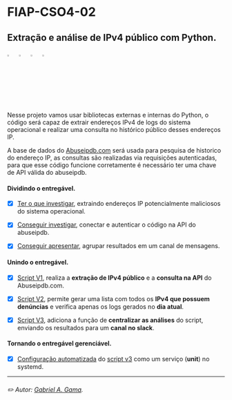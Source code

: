 # FIAP-CSO4-02

## Extração e análise de IPv4 público com Python.

<p align="left">
  <img alt="Python 3.x" src="https://cdn.icon-icons.com/icons2/2699/PNG/512/python_logo_icon_168886.png" title="Python 3.x" width="3%">
  &nbsp
  <img alt="Abuseipdb.com" src="https://www.abuseipdb.com/img/abuseipdb-logo.svg" title="Abuseipdb.com" width="3%">
  &nbsp
  <img alt="Linux" src="https://cdn0.iconfinder.com/data/icons/flat-round-system/512/linux_tox-512.png" title="Linux" width="3%">
  &nbsp
  <img alt="Slack" src="https://cdn-icons-png.flaticon.com/512/2111/2111615.png" title="Slack" width="3%">
</p>

Nesse projeto vamos usar bibliotecas externas e internas do Python, o código será capaz de extrair endereços IPv4 de logs do sistema operacional e realizar uma consulta no histórico público desses endereços IP.

A base de dados do [Abuseipdb.com](https://www.abuseipdb.com/) será usada para pesquisa de historico do endereço IP, as consultas são realizadas via requisições autenticadas, para que esse código funcione corretamente é necessário ter uma chave de API válida do abuseipdb.

#### Dividindo o entregável.

  - [x] [Ter o que investigar](readme/ip_readme.md#rastreando-dados-com-regex-nos-logs-do-sistema-operacional), extraindo endereços IP potencialmente maliciosos do sistema operacional.

  - [x] [Conseguir investigar](readme/api_readme.md#controlando-a-api-do-abuseipdbcom), conectar e autenticar o código na API do abuseipdb.
  
  - [x] [Conseguir apresentar](readme/slack_readme.md#centraliza%C3%A7%C3%A3o-de-informa%C3%A7%C3%A3o-no-slack), agrupar resultados em um canal de mensagens.
  
#### Unindo o entregável.

 - [x] [Script V1](readme/script_v1_readme.md#script-v1), realiza a **extração de IPv4 público** e a **consulta na API** do Abuseipdb.com.
 
 - [x] [Script V2](readme/script_v2_readme.md#script-v2), permite gerar uma lista com todos os **IPv4 que possuem denúncias** e verifica apenas os logs gerados no **dia atual**.
 
 - [x] [Script V3](readme/script_v3_readme.md#script-v3), adiciona a função de **centralizar as análises** do script, enviando os resultados para um **canal no slack**.

#### Tornando o entregável gerenciável.

 - [x] [Configuração automatizada](https://github.com/usrbinbrain/fiap-python-03/blob/main/README.md#configurar-um-servi%C3%A7o-no-systemd-usando-python) do [script v3](readme/script_v3_readme.md#script-v3) como um serviço (**unit**) no systemd.

---

###### ✏️ Autor: [Gabriel A. Gama](https://www.linkedin.com/in/gagama/).
